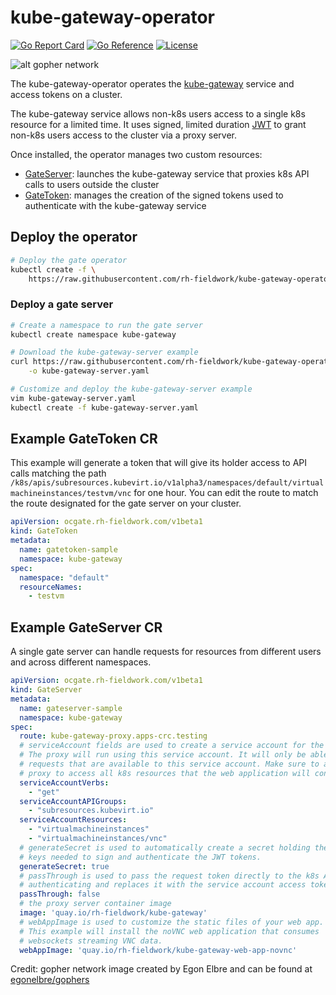 # kube-gateway-operator

[![Go Report Card](https://goreportcard.com/badge/github.com/rh-fieldwork/kube-gateway-operator)](https://goreportcard.com/report/github.com/rh-fieldwork/kube-gateway-operator)
[![Go Reference](https://pkg.go.dev/badge/github.com/rh-fieldwork/kube-gateway-operator.svg)](https://pkg.go.dev/github.com/rh-fieldwork/kube-gateway-operator)
[![License](https://img.shields.io/badge/License-Apache%202.0-blue.svg)](https://opensource.org/licenses/Apache-2.0)

![alt gopher network](https://raw.githubusercontent.com/rh-fieldwork/kube-gateway/main/web/public/network-side.png)

The kube-gateway-operator operates the [kube-gateway](https://github.com/rh-fieldwork/kube-gateway) service and access tokens on a cluster.

The kube-gateway service allows non-k8s users access to a single k8s resource for a limited time.
It uses signed, limited duration [JWT](https://jwt.io/) to grant non-k8s users access to the cluster via a proxy server.

Once installed, the operator manages two custom resources:

- [GateServer](#example-gateserver-cr): launches the kube-gateway service that proxies k8s API calls to users outside the cluster
- [GateToken](#example-gatetoken-cr): manages the creation of the signed tokens used to authenticate with the kube-gateway service

## Deploy the operator

``` bash
# Deploy the gate operator
kubectl create -f \
    https://raw.githubusercontent.com/rh-fieldwork/kube-gateway-operator/main/deploy/virt-gateway-operator.yaml
```

### Deploy a gate server

``` bash
# Create a namespace to run the gate server
kubectl create namespace kube-gateway

# Download the kube-gateway-server example
curl https://raw.githubusercontent.com/rh-fieldwork/kube-gateway-operator/main/deploy/virt-gateway-server.yaml \
    -o kube-gateway-server.yaml

# Customize and deploy the kube-gateway-server example
vim kube-gateway-server.yaml
kubectl create -f kube-gateway-server.yaml
```

## Example GateToken CR

This example will generate a token that will give its holder access to API calls matching the path `/k8s/apis/subresources.kubevirt.io/v1alpha3/namespaces/default/virtualmachineinstances/testvm/vnc` for one hour. You can edit the route to match the route designated for the gate server on your cluster.

```yaml
apiVersion: ocgate.rh-fieldwork.com/v1beta1
kind: GateToken
metadata:
  name: gatetoken-sample
  namespace: kube-gateway
spec:
  namespace: "default"
  resourceNames:
    - testvm
```

## Example GateServer CR

A single gate server can handle requests for resources from different users and across different namespaces.

```yaml
apiVersion: ocgate.rh-fieldwork.com/v1beta1
kind: GateServer
metadata:
  name: gateserver-sample
  namespace: kube-gateway
spec:
  route: kube-gateway-proxy.apps-crc.testing
  # serviceAccount fields are used to create a service account for the oc gate proxy.
  # The proxy will run using this service account. It will only be able to proxy
  # requests that are available to this service account. Make sure to allow the 
  # proxy to access all k8s resources that the web application will consume.
  serviceAccountVerbs:
    - "get"
  serviceAccountAPIGroups:
    - "subresources.kubevirt.io"
  serviceAccountResources:
    - "virtualmachineinstances"
    - "virtualmachineinstances/vnc"
  # generateSecret is used to automatically create a secret holding the asymmetrical
  # keys needed to sign and authenticate the JWT tokens.
  generateSecret: true
  # passThrough is used to pass the request token directly to the k8s API server without
  # authenticating and replaces it with the service account access token of the proxy
  passThrough: false
  # the proxy server container image
  image: 'quay.io/rh-fieldwork/kube-gateway'
  # webAppImage is used to customize the static files of your web app.
  # This example will install the noVNC web application that consumes
  # websockets streaming VNC data.
  webAppImage: 'quay.io/rh-fieldwork/kube-gateway-web-app-novnc'
```

Credit: gopher network image created by Egon Elbre and can be found at [egonelbre/gophers](https://github.com/egonelbre/gophers)

